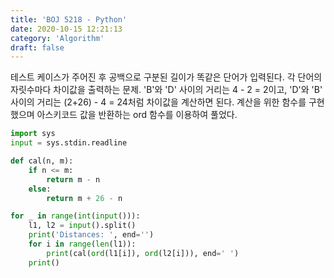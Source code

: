 ```yaml
---
title: 'BOJ 5218 - Python'
date: 2020-10-15 12:21:13
category: 'Algorithm'
draft: false
---
```

테스트 케이스가 주어진 후 공백으로 구분된 길이가 똑같은 단어가 입력된다. 각 단어의 자릿수마다 차이값을 출력하는 문제. 'B'와 'D' 사이의 거리는 4 - 2 = 2이고, 'D'와 'B' 사이의 거리는 (2+26) - 4 = 24처럼 차이값을 계산하면 된다. 계산을 위한 함수를 구현했으며 아스키코드 값을 반환하는 ord 함수를 이용하여 풀었다.
```python
import sys
input = sys.stdin.readline

def cal(n, m):
    if n <= m:
        return m - n
    else:
        return m + 26 - n

for _ in range(int(input())):
    l1, l2 = input().split()
    print('Distances: ', end='')
    for i in range(len(l1)):
        print(cal(ord(l1[i]), ord(l2[i])), end=' ')
    print()

```